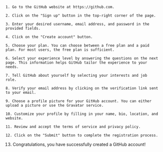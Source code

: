     1. Go to the GitHub website at https://github.com.

    2. Click on the "Sign up" button in the top-right corner of the page.

    3. Enter your desired username, email address, and password in the provided fields.

    4. Click on the "Create account" button.

    5. Choose your plan. You can choose between a free plan and a paid plan. For most users, the free plan is sufficient.

    6. Select your experience level by answering the questions on the next page. This information helps GitHub tailor the experience to your needs.

    7. Tell GitHub about yourself by selecting your interests and job role.

    8. Verify your email address by clicking on the verification link sent to your email.

    9. Choose a profile picture for your GitHub account. You can either upload a picture or use the Gravatar service.

    10. Customize your profile by filling in your name, bio, location, and website.

    11. Review and accept the terms of service and privacy policy.

    12. Click on the "Submit" button to complete the registration process.

13. Congratulations, you have successfully created a GitHub account!
